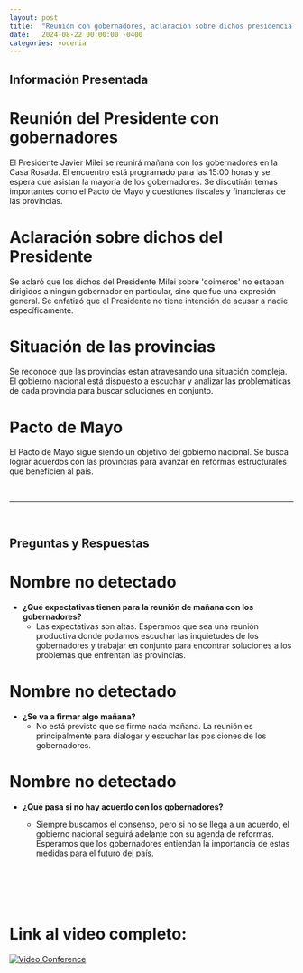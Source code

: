 ```yaml
---
layout: post
title:  "Reunión con gobernadores, aclaración sobre dichos presidenciales y situación de las provincias"
date:   2024-08-22 00:00:00 -0400
categories: voceria
---
```



    
## Información Presentada

    
# Reunión del Presidente con gobernadores
El Presidente Javier Milei se reunirá mañana con los gobernadores en la Casa Rosada. El encuentro está programado para las 15:00 horas y se espera que asistan la mayoría de los gobernadores. Se discutirán temas importantes como el Pacto de Mayo y cuestiones fiscales y financieras de las provincias.

# Aclaración sobre dichos del Presidente
Se aclaró que los dichos del Presidente Milei sobre 'coimeros' no estaban dirigidos a ningún gobernador en particular, sino que fue una expresión general. Se enfatizó que el Presidente no tiene intención de acusar a nadie específicamente.

# Situación de las provincias
Se reconoce que las provincias están atravesando una situación compleja. El gobierno nacional está dispuesto a escuchar y analizar las problemáticas de cada provincia para buscar soluciones en conjunto.

# Pacto de Mayo
El Pacto de Mayo sigue siendo un objetivo del gobierno nacional. Se busca lograr acuerdos con las provincias para avanzar en reformas estructurales que beneficien al país.

    
<br/>

---

<br/>

## Preguntas y Respuestas


    
# Nombre no detectado 

* **¿Qué expectativas tienen para la reunión de mañana con los gobernadores?**
  - Las expectativas son altas. Esperamos que sea una reunión productiva donde podamos escuchar las inquietudes de los gobernadores y trabajar en conjunto para encontrar soluciones a los problemas que enfrentan las provincias.


# Nombre no detectado 

* **¿Se va a firmar algo mañana?**
  - No está previsto que se firme nada mañana. La reunión es principalmente para dialogar y escuchar las posiciones de los gobernadores.


# Nombre no detectado 

* **¿Qué pasa si no hay acuerdo con los gobernadores?**
  - Siempre buscamos el consenso, pero si no se llega a un acuerdo, el gobierno nacional seguirá adelante con su agenda de reformas. Esperamos que los gobernadores entiendan la importancia de estas medidas para el futuro del país.


    <br/>
<br/>
<br/>

# Link al video completo:
[![Video Conference](https://img.youtube.com/vi/guKGt_hW4kw/0.jpg)](https://www.youtube.com/watch?v=guKGt_hW4kw)

    